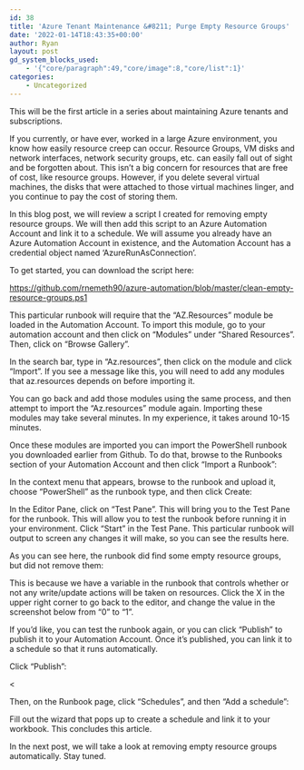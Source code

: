 ```yaml
---
id: 38
title: 'Azure Tenant Maintenance &#8211; Purge Empty Resource Groups'
date: '2022-01-14T18:43:35+00:00'
author: Ryan
layout: post
gd_system_blocks_used:
    - '{"core/paragraph":49,"core/image":8,"core/list":1}'
categories:
    - Uncategorized
---
```


This will be the first article in a series about maintaining Azure tenants and subscriptions.

If you currently, or have ever, worked in a large Azure environment, you know how easily resource creep can occur. Resource Groups, VM disks and network interfaces, network security groups, etc. can easily fall out of sight and be forgotten about. This isn’t a big concern for resources that are free of cost, like resource groups. However, if you delete several virtual machines, the disks that were attached to those virtual machines linger, and you continue to pay the cost of storing them.

In this blog post, we will review a script I created for removing empty resource groups. We will then add this script to an Azure Automation Account and link it to a schedule. We will assume you already have an Azure Automation Account in existence, and the Automation Account has a credential object named ‘AzureRunAsConnection’.

To get started, you can download the script here:

<https://github.com/rnemeth90/azure-automation/blob/master/clean-empty-resource-groups.ps1>

This particular runbook will require that the “AZ.Resources” module be loaded in the Automation Account. To import this module, go to your automation account and then click on “Modules” under “Shared Resources”. Then, click on “Browse Gallery”.

[](https://www.rnemeth90.github.io/content/images/2021/06/image.png)

In the search bar, type in “Az.resources”, then click on the module and click “Import”. If you see a message like this, you will need to add any modules that az.resources depends on before importing it.

[](https://www.rnemeth90.github.io/content/images/2021/06/image-1.png)

You can go back and add those modules using the same process, and then attempt to import the “Az.resources” module again. Importing these modules may take several minutes. In my experience, it takes around 10-15 minutes.

Once these modules are imported you can import the PowerShell runbook you downloaded earlier from Github. To do that, browse to the Runbooks section of your Automation Account and then click “Import a Runbook”:

[](https://www.rnemeth90.github.io/content/images/2021/06/image-2.png)

In the context menu that appears, browse to the runbook and upload it, choose “PowerShell” as the runbook type, and then click Create:

[](https://www.rnemeth90.github.io/content/images/2021/06/image-3.png)

In the Editor Pane, click on “Test Pane”. This will bring you to the Test Pane for the runbook. This will allow you to test the runbook before running it in your environment. Click “Start” in the Test Pane. This particular runbook will output to screen any changes it will make, so you can see the results here.

As you can see here, the runbook did find some empty resource groups, but did not remove them:

[](https://www.rnemeth90.github.io/content/images/2021/06/image-4.png)

This is because we have a variable in the runbook that controls whether or not any write/update actions will be taken on resources. Click the X in the upper right corner to go back to the editor, and change the value in the screenshot below from “0” to “1”.

[](https://www.rnemeth90.github.io/content/images/2021/06/image-8.png)

If you’d like, you can test the runbook again, or you can click “Publish” to publish it to your Automation Account. Once it’s published, you can link it to a schedule so that it runs automatically.

Click “Publish”:

<[](https://www.rnemeth90.github.io/content/images/2021/06/image-9.png)

Then, on the Runbook page, click “Schedules”, and then “Add a schedule”:

[](https://www.rnemeth90.github.io/content/images/2021/06/image-10.png)

Fill out the wizard that pops up to create a schedule and link it to your workbook. This concludes this article.

In the next post, we will take a look at removing empty resource groups automatically. Stay tuned.